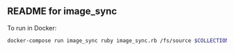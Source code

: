 ## README for image_sync

To run in Docker:
```bash
docker-compose run image_sync ruby image_sync.rb /fs/source $COLLECTION_NAMESPACE
```

